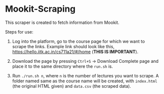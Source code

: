 # Mookit-Scraping

This scraper is created to fetch information from Mookit.

Steps for use:
1. Log into the platform, go to the course page for which we want to scrape the links. Example link should look like this, https://hello.iitk.ac.in/cs711a21/#/home (<b>THIS IS IMPORTANT</b>).

2. Download the page by pressing `Ctrl+S` -> Download Complete page and place it to the same directory where the `run.sh` is.

3. Run `./run.sh n`, where `n` is the number of lectures you want to scrape. A folder named same as the course name will be created, with `index.html` (the original HTML given) and `data.csv` (the scraped data).